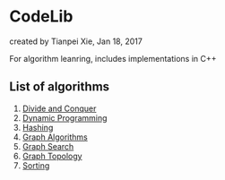 # CodeLib
   
   created by Tianpei Xie, Jan 18, 2017 

   For algorithm leanring, includes implementations in C++

## List of algorithms
 1. [Divide and Conquer](https://github.com/TianpeiLuke/CodeLib/tree/master/src/divide_conquer)
 2. [Dynamic Programming](https://github.com/TianpeiLuke/CodeLib/tree/master/src/dynamic_programming)
 3. [Hashing](https://github.com/TianpeiLuke/CodeLib/tree/master/src/hashing)
 4. [Graph Algorithms](https://github.com/TianpeiLuke/CodeLib/tree/master/src/graph_algo)
   1. [Graph Search](https://github.com/TianpeiLuke/CodeLib/tree/master/src/graph_algo/graph_search)
   2. [Graph Topology](https://github.com/TianpeiLuke/CodeLib/tree/master/src/graph_algo/graph_topology)
 5. [Sorting](https://github.com/TianpeiLuke/CodeLib/tree/master/src/sorting)
  
  

